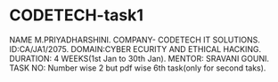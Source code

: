 # CODETECH-task1
NAME M.PRIYADHARSHINI.
COMPANY- CODETECH IT SOLUTIONS.
ID:CA/JA1/2075.
DOMAIN:CYBER ECURITY AND ETHICAL HACKING.
DURATION: 4 WEEKS(1st Jan to 30th Jan).
MENTOR: SRAVANI GOUNI.
TASK NO: Number wise 2 but pdf wise 6th task(only for second taks).
 
